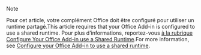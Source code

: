 > [!NOTE]
> <span data-ttu-id="7a16c-101">Pour cet article, votre complément Office doit être configuré pour utiliser un runtime partagé.</span><span class="sxs-lookup"><span data-stu-id="7a16c-101">This article requires that your Office Add-in is configured to use a shared runtime.</span></span> <span data-ttu-id="7a16c-102">Pour plus d’informations, reportez-vous [à la rubrique Configure Your Office Add-in use a Shared Runtime](../excel/configure-your-add-in-to-use-a-shared-runtime.md).</span><span class="sxs-lookup"><span data-stu-id="7a16c-102">For more information, see [Configure your Office Add-in to use a shared runtime](../excel/configure-your-add-in-to-use-a-shared-runtime.md).</span></span>